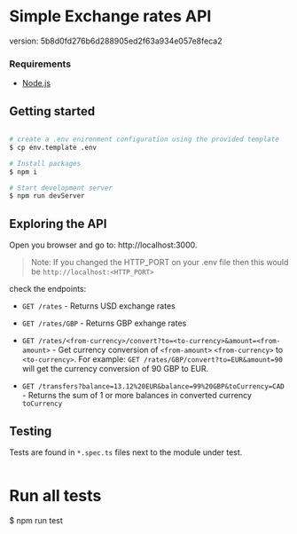 # Simple Exchange rates API

version: 5b8d0fd276b6d288905ed2f63a934e057e8feca2

### Requirements
* [Node.js](https://nodejs.org/en/download/) 


## Getting started

```bash

# create a .env enironment configuration using the provided template
$ cp env.template .env

# Install packages
$ npm i

# Start development server
$ npm run devServer
```
## Exploring the API

Open you browser and go to: http://localhost:3000.
> Note: If you changed the HTTP_PORT on your .env file then this would be `http://localhost:<HTTP_PORT>`

check the endpoints:

- `GET /rates` - Returns USD exchange rates

- `GET /rates/GBP` - Returns GBP exhange rates

- `GET /rates/<from-currency>/convert?to=<to-currency>&amount=<from-amount>` - Get currency conversion of `<from-amount>` `<from-currency>` to `<to-currency>`. For example: `GET /rates/GBP/convert?to=EUR&amount=90` will get the currency conversion of 90 GBP to EUR.

- `GET /transfers?balance=13.12%20EUR&balance=99%20GBP&toCurrency=CAD` - Returns the sum of 1 or more balances in converted currency `toCurrency`


## Testing

Tests are found in `*.spec.ts` files next to the module under test.

```bash
```
# Run all tests
$ npm run test
```
